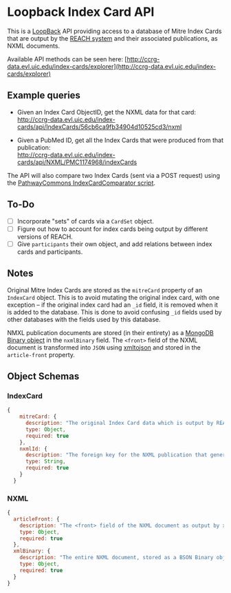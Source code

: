 # Loopback Index Card API

This is a [LoopBack](http://loopback.io/) API providing access to a database of Mitre Index Cards that are output by the [REACH system](https://github.com/clulab/reach) and their associated publications, as NXML documents.

Available API methods can be seen here:
[http://ccrg-data.evl.uic.edu/index-cards/explorer](http://ccrg-data.evl.uic.edu/index-cards/explorer)

## Example queries

 - Given an Index Card ObjectID, get the NXML data for that card:  
http://ccrg-data.evl.uic.edu/index-cards/api/IndexCards/56cb6ca9fb34904d10525cd3/nxml

- Given a PubMed ID, get all the Index Cards that were produced from that publication:  
http://ccrg-data.evl.uic.edu/index-cards/api/NXML/PMC1174968/indexCards

The API will also compare two Index Cards (sent via a POST request) using the [PathwayCommons IndexCardComparator script](https://github.com/PathwayCommons/pathway-cards/blob/master/comparator/src/main/scripts/IndexCardComparator.js).

## To-Do

- [ ] Incorporate "sets" of cards via a `CardSet` object.
- [ ] Figure out how to account for index cards being output by different versions of REACH.
- [ ] Give `participants` their own object, and add relations between index cards and participants.

## Notes

Original Mitre Index Cards are stored as the `mitreCard` property of an `IndexCard` object. This is to avoid mutating the original index card, with one exception – if the original index card had an `_id` field, it is removed when it is added to the database. This is done to avoid confusing `_id` fields used by other databases with the fields used by this database.

NMXL publication documents are stored (in their entirety) as a [MongoDB Binary object](http://mongodb.github.io/node-mongodb-native/2.0/api/Binary.html) in the `nxmlBinary` field. The `<front>` field of the NXML document is transformed into `JSON` using [xmltojson](https://www.npmjs.com/package/xmltojson) and stored in the `article-front` property. 

## Object Schemas

### IndexCard

```js
{
    mitreCard: {
      description: "The original Index Card data which is output by REACH",
      type: Object,
      required: true
    },
    nxmlId: {
      description: "The foreign key for the NXML publication that generated this index card.",
      type: String,
      required: true
    }
  }
```

### NXML

```js
{
  articleFront: {
    description: "The <front> field of the NXML document as output by xmltojson.",
    type: Object,
    required: true
  },
  xmlBinary: {
    description: "The entire NXML document, stored as a BSON Binary object.",
    type: Object,
    required: true
  }
}
```

